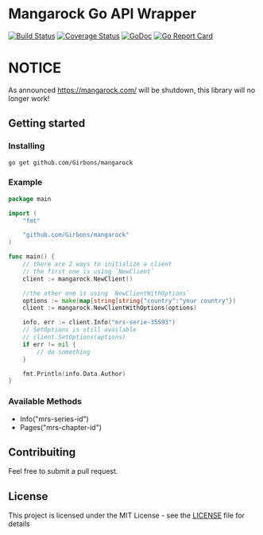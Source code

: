 # Mangarock Go API Wrapper

[![Build Status](https://travis-ci.org/Girbons/mangarock.svg?branch=master)](https://travis-ci.org/Girbons/mangarock)
[![Coverage Status](https://coveralls.io/repos/github/Girbons/mangarock/badge.svg?branch=dev)](https://coveralls.io/github/Girbons/mangarock?branch=dev)
[![GoDoc](https://godoc.org/github.com/Girbons/mangarock?status.svg)](https://godoc.org/github.com/Girbons/mangarock)
[![Go Report Card](https://goreportcard.com/badge/github.com/Girbons/mangarock)](https://goreportcard.com/report/github.com/Girbons/mangarock)

# NOTICE

As announced https://mangarock.com/ will be shutdown, this library will no longer work!

## Getting started

### Installing

```
go get github.com/Girbons/mangarock
```

### Example

```go
package main

import (
	"fmt"

	"github.com/Girbons/mangarock"
)

func main() {
    // there are 2 ways to initialize a client
    // the first one is using `NewClient`
    client := mangarock.NewClient()

    //the other one is using `NewClientWithOptions`
    options := make(map[string]string{"country":"your country"})
    client := mangarock.NewClientWithOptions(options)

    info, err := client.Info("mrs-serie-35593")
    // SetOptions is still available
    // client.SetOptions(options)
    if err != nil {
        // do something
    }

    fmt.Println(info.Data.Author)
}
```

### Available Methods

- Info("mrs-series-id")
- Pages("mrs-chapter-id")

## Contribuiting

Feel free to submit a pull request.

## License

This project is licensed under the MIT License - see the [LICENSE](LICENSE) file for details
